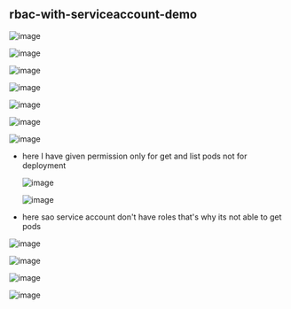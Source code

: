 ## rbac-with-serviceaccount-demo

![image](https://github.com/prathapaparna/Kubernetes-techcloudifyme/assets/99127429/10fd1c6f-b974-46e7-8f53-2b3da06fb8d4)

![image](https://github.com/prathapaparna/Kubernetes-techcloudifyme/assets/99127429/dc8f3cc2-1dd1-463e-bf35-b291ecded7e2)

![image](https://github.com/prathapaparna/Kubernetes-techcloudifyme/assets/99127429/52f00472-d553-4f19-83ed-efc572d18490)

![image](https://github.com/prathapaparna/Kubernetes-techcloudifyme/assets/99127429/18ada300-0776-40d8-80b8-4c8ba9896e2d)

![image](https://github.com/prathapaparna/Kubernetes-techcloudifyme/assets/99127429/783b2acb-e47d-47fb-b38b-73a0c0955a5e)

![image](https://github.com/prathapaparna/Kubernetes-techcloudifyme/assets/99127429/32104eda-4dce-416a-b98e-170e7c5cbb36)

![image](https://github.com/prathapaparna/Kubernetes-techcloudifyme/assets/99127429/34852cb3-48e6-4a84-b74f-a55f90b5eaaa)

- here I have given permission only for get and list pods not for deployment

  ![image](https://github.com/prathapaparna/Kubernetes-techcloudifyme/assets/99127429/8c348f74-d086-4a2f-9143-a561f2dd00bb)

  ![image](https://github.com/prathapaparna/Kubernetes-techcloudifyme/assets/99127429/8257fcd6-9726-41ab-86a9-fd8bcb91279b)

- here sao service account don't have roles that's why its not able to get pods

![image](https://github.com/prathapaparna/Kubernetes-techcloudifyme/assets/99127429/e82f0b54-0bf2-4b12-8063-c6d779311500)

![image](https://github.com/prathapaparna/Kubernetes-techcloudifyme/assets/99127429/fcd20473-edce-4d08-bcd2-80c2bebb363b)

![image](https://github.com/prathapaparna/Kubernetes-techcloudifyme/assets/99127429/d854f420-3d27-4513-bd13-ac939679bda9)

![image](https://github.com/prathapaparna/Kubernetes-techcloudifyme/assets/99127429/5616d515-c57e-41d2-8cb7-bba1eb07fe8e)











